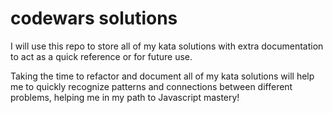 # codewars solutions
I will use this repo to store all of my kata solutions with extra documentation to act as a quick reference or for future use.

Taking the time to refactor and document all of my kata solutions will help me to quickly recognize patterns and connections between different problems, helping me in my path to Javascript mastery!
